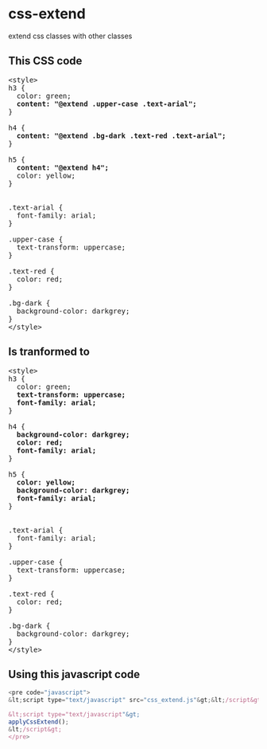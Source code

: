 # css-extend
extend css classes with other classes


## This CSS code

<pre>
&lt;style&gt;
h3 {
  color: green;
  <b>content: "@extend .upper-case .text-arial";</b>
}

h4 {
  <b>content: "@extend .bg-dark .text-red .text-arial";</b>
}

h5 {
  <b>content: "@extend h4";</b>
  color: yellow;
}


.text-arial {
  font-family: arial;
}

.upper-case {
  text-transform: uppercase;
}

.text-red {
  color: red;
}

.bg-dark {
  background-color: darkgrey;
}
&lt;/style&gt;
</pre>


## Is tranformed to 

<pre>
&lt;style&gt;
h3 {
  color: green;
  <b>text-transform: uppercase;</b>
  <b>font-family: arial;</b>
}

h4 {
  <b>background-color: darkgrey;</b>
  <b>color: red;</b>
  <b>font-family: arial;</b>
}

h5 {
  <b>color: yellow;</b>
  <b>background-color: darkgrey;</b>
  <b>font-family: arial;</b>
}


.text-arial {
  font-family: arial;
}

.upper-case {
  text-transform: uppercase;
}

.text-red {
  color: red;
}

.bg-dark {
  background-color: darkgrey;
}
&lt;/style&gt;
</pre>


## Using this javascript code

```javascript
<pre code="javascript">
&lt;script type="text/javascript" src="css_extend.js"&gt;&lt;/script&gt;

&lt;script type="text/javascript"&gt;
applyCssExtend();
&lt;/script&gt;
</pre>
```